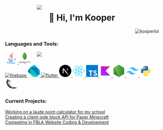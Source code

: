 
[<img align="right" width="400" src="https://github-readme-stats.vercel.app/api?username=kooperlol&show_icons=true"/>](https://github.com/kooperlol/)
<h1 align="center">👋 Hi, I'm Kooper</h1>

<p align="right"> <img src="https://komarev.com/ghpvc/?username=kooperlol&label=Profile%20views&color=0e75b6&style=flat-square" alt="kooperlol" /> </p>

<h3 align="left">Languages and Tools:</h3>

[<img align="right" width="400" src="https://lanyard.cnrad.dev/api/320957614521581568"/>](https://discord.com/users/320957614521581568)

<p align="left"> 
  <a href="https://www.java.com" target="_blank"> <img src="https://raw.githubusercontent.com/devicons/devicon/master/icons/java/java-original.svg" alt="java" width="40" height="40"/> </a> 
  <a href="https://www.mongodb.com/" target="_blank"> <img src="https://raw.githubusercontent.com/devicons/devicon/master/icons/mongodb/mongodb-original-wordmark.svg" alt="mongodb" width="40" height="40"/> </a>
  <a href="https://firebase.google.com/" target="_blank"> <img src="https://cdn.jsdelivr.net/gh/devicons/devicon/icons/firebase/firebase-plain.svg" alt="firebase" width="40" height="40"/> </a> 
    <a href="https://dart.dev/" target="_blank"> <img src="https://github.com/devicons/devicon/blob/v2.15.1/icons/dart/dart-original.svg" alt="dart" width="40" height="40"/> </a> 
  <a href="https://flutter.dev/" target="_blank"> <img src="https://cdn.jsdelivr.net/gh/devicons/devicon/icons/flutter/flutter-original.svg" alt="flutter" width="40" height="40"/> </a> 
    <a href="https://nextjs.org/" target="_blank"> <img src="https://github.com/devicons/devicon/blob/v2.15.1/icons/nextjs/nextjs-original.svg" alt="next.js" width="40" height="40"/> </a> 
      <a href="https://react.dev/" target="_blank"> <img src="https://github.com/devicons/devicon/blob/v2.15.1/icons/react/react-original.svg" alt="react" width="40" height="40"/> </a> 
    <a href="https://www.typescriptlang.org/" target="_blank"> <img src="https://github.com/devicons/devicon/blob/v2.15.1/icons/typescript/typescript-original.svg" alt="typescript" width="40" height="40"/> </a> 
    <a href="https://kotlinlang.org/" target="_blank"> <img src="https://github.com/devicons/devicon/blob/v2.15.1/icons/kotlin/kotlin-original.svg" alt="kotlin" width="40" height="40"/> </a> 
      <a href="https://nodejs.org/en/" target="_blank"> <img src="https://github.com/devicons/devicon/blob/v2.15.1/icons/nodejs/nodejs-original.svg" alt="node.js" width="40" height="40"/> </a> 
        <a href="https://tailwindcss.com/" target="_blank"> <img src="https://github.com/devicons/devicon/blob/v2.15.1/icons/tailwindcss/tailwindcss-plain.svg" alt="tailwind" width="40" height="40"/> </a> 
          <a href="https://www.python.org/" target="_blank"> <img src="https://github.com/devicons/devicon/blob/v2.15.1/icons/python/python-original.svg" alt="python" width="40" height="40"/> </a> 
          <a href="https://flask.palletsprojects.com/en/3.0.x/" target="_blank"> <img src="https://github.com/devicons/devicon/blob/v2.15.1/icons/flask/flask-original.svg" alt="flask" width="40" height="40"/></a> 
</p>

<h3 align="left">Current Projects:</h3>

<p align="left">
  <a href="https://github.com/Kooperlol/mhslaude">Working on a laude point calculator for my school</a><br>
  <a href="https://github.com/Kooperlol/ghostcore">Creating a client-side block API for Paper Minecraft</a><br>
  <a href="https://github.com/Kooperlol/nexadb">Competing in FBLA Website Coding & Development</a>
</p>
